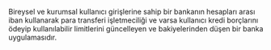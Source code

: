 Bireysel ve kurumsal kullanıcı girişlerine sahip bir bankanın hesapları arası iban kullanarak para transferi işletmeciliği ve varsa kullanıcı kredi borçlarını ödeyip kullanılabilir limitlerini güncelleyen ve bakiyelerinden düşen bir banka uygulamasıdır.

